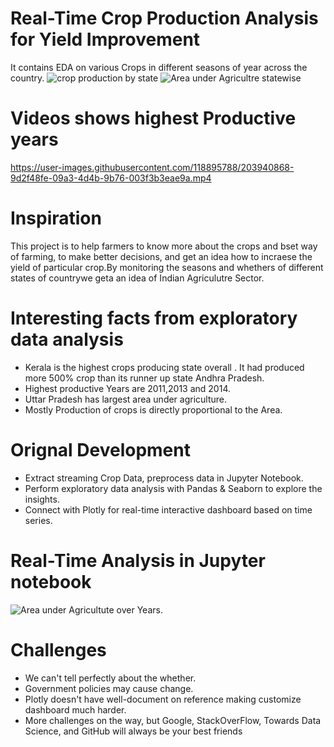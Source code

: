 # Real-Time Crop Production Analysis for Yield Improvement 
It contains EDA on various Crops in different seasons of year across the country.
![crop production by state](https://user-images.githubusercontent.com/118895788/203936586-29057a31-487a-46f5-ad67-7794bc5493c0.PNG)
![Area under Agricultre statewise ](https://user-images.githubusercontent.com/118895788/203942139-219c97eb-5a63-4237-9180-5abc72df2123.PNG)

# Videos shows highest Productive years 
https://user-images.githubusercontent.com/118895788/203940868-9d2f48fe-09a3-4d4b-9b76-003f3b3eae9a.mp4


# Inspiration
This project is to help farmers to know more about the crops and bset way of farming, to make better decisions, and get an idea how to incraese the yield of particular crop.By monitoring the seasons and whethers of different states of countrywe geta an idea of Indian Agriculutre Sector. 

# Interesting facts from exploratory data analysis
* Kerala is the highest crops producing state overall . It had produced more 500% crop than its runner up state Andhra Pradesh.
* Highest productive Years are 2011,2013 and 2014.
* Uttar Pradesh has largest area under agriculture.
* Mostly Production of crops is directly proportional to the Area.

# Orignal Development 
* Extract streaming Crop Data, preprocess data in Jupyter Notebook.
* Perform exploratory data analysis with Pandas & Seaborn to explore the insights.
* Connect with Plotly for real-time interactive dashboard based on time series.

# Real-Time Analysis in Jupyter notebook 
![Area under Agricultute over Years.](https://user-images.githubusercontent.com/118895788/203939493-ea46b594-32b8-4868-84f3-2921e233efbd.PNG)

# Challenges
* We can't tell perfectly about the whether.
* Government policies may cause change.
* Plotly doesn't have well-document on reference making customize dashboard much harder.
* More challenges on the way, but Google, StackOverFlow, Towards Data Science, and GitHub will always be your best friends

